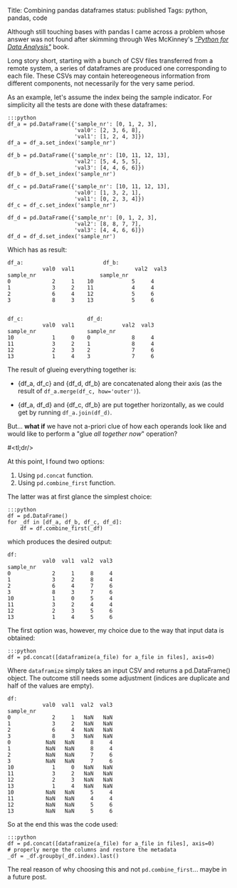 Title: Combining pandas dataframes
status: published
Tags: python, pandas, code

Although still touching bases with pandas I came across a problem whose
answer was not found after skimming through Wes McKinney's [_"Python for Data
 Analysis"_](http://www.bookdepository.com/Python-for-Data-Analysis-Wes-McKinney/9781449319793)
book.

Long story short, starting with a bunch of CSV files transferred from a remote
system, a series of dataframes are produced one corresponding to each file.
These CSVs may contain hetereogeneous information from different components,
not necessarily for the very same period.

As an example, let's assume the index being the sample indicator. For simplicity
all the tests are done with these dataframes:


    :::python
    df_a = pd.DataFrame({'sample_nr': [0, 1, 2, 3],
                         'val0': [2, 3, 6, 8],
                         'val1': [1, 2, 4, 3]})
    df_a = df_a.set_index('sample_nr')
    
    df_b = pd.DataFrame({'sample_nr': [10, 11, 12, 13],
                         'val2': [5, 4, 5, 5],
                         'val3': [4, 4, 6, 6]})
    df_b = df_b.set_index('sample_nr')
    
    df_c = pd.DataFrame({'sample_nr': [10, 11, 12, 13],
                         'val0': [1, 3, 2, 1],
                         'val1': [0, 2, 3, 4]})
    df_c = df_c.set_index('sample_nr')
    
    df_d = pd.DataFrame({'sample_nr': [0, 1, 2, 3],
                         'val2': [8, 8, 7, 7],
                         'val3': [4, 4, 6, 6]})
    df_d = df_d.set_index('sample_nr')

Which has as result:

    df_a:                         df_b:
               val0  val1                   val2  val3
    sample_nr                    sample_nr  
    0             2     1    10            5     4
    1             3     2    11            4     4
    2             6     4    12            5     6
    3             8     3    13            5     6


    df_c:                    df_d:
               val0  val1               val2  val3
    sample_nr                sample_nr
    10            1     0    0             8     4
    11            3     2    1             8     4
    12            2     3    2             7     6
    13            1     4    3             7     6



The result of glueing everything together is:

- {df_a, df_c} and {df_d, df_b} are concatenated along their axis (as the result
of `df_a.merge(df_c, how='outer')`).

- {df_a, df_d} and {df_c, df_b} are put together horizontally, as we could get
by running `df_a.join(df_d)`.


But... **what if** we have not a-priori clue of how each operands look like and
would like to perform a "glue *all together now*" operation?

#&lt;tl;dr/&gt;

At this point, I found two options:

1. Using `pd.concat` function.
2. Using `pd.combine_first` function.

The latter was at first glance the simplest choice:

    :::python
    df = pd.DataFrame()
    for _df in [df_a, df_b, df_c, df_d]:
        df = df.combine_first(_df)

which produces the desired output:

    df:
               val0  val1  val2  val3
    sample_nr
    0             2     1     8     4
    1             3     2     8     4
    2             6     4     7     6
    3             8     3     7     6
    10            1     0     5     4
    11            3     2     4     4
    12            2     3     5     6
    13            1     4     5     6


The first option was, however, my choice due to the way that input data is
obtained:

    :::python
    df = pd.concat([dataframize(a_file) for a_file in files], axis=0)

Where `dataframize` simply takes an input CSV and returns a pd.DataFrame()
object.
The outcome still needs some adjustment (indices are duplicate and half of the 
values are empty).

    df:
               val0  val1  val2  val3
    sample_nr
    0             2     1   NaN   NaN
    1             3     2   NaN   NaN
    2             6     4   NaN   NaN
    3             8     3   NaN   NaN
    0           NaN   NaN     8     4
    1           NaN   NaN     8     4
    2           NaN   NaN     7     6
    3           NaN   NaN     7     6
    10            1     0   NaN   NaN
    11            3     2   NaN   NaN
    12            2     3   NaN   NaN
    13            1     4   NaN   NaN
    10          NaN   NaN     5     4
    11          NaN   NaN     4     4
    12          NaN   NaN     5     6
    13          NaN   NaN     5     6

So at the end this was the code used:

    :::python
    df = pd.concat([dataframize(a_file) for a_file in files], axis=0)
    # properly merge the columns and restore the metadata
    _df = _df.groupby(_df.index).last()

The real reason of why choosing this and not `pd.combine_first`... maybe
in a future post.

